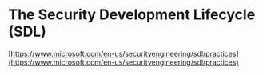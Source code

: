 # The Security Development Lifecycle \(SDL\)

[https://www.microsoft.com/en-us/securityengineering/sdl/practices](https://www.microsoft.com/en-us/securityengineering/sdl/practices)

